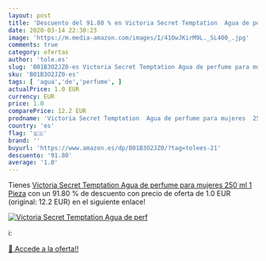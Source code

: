 ```yaml
---
layout: post
title: 'Descuento del 91.80 % en Victoria Secret Temptation  Agua de perf'
date: 2020-03-14 22:30:23
image: 'https://m.media-amazon.com/images/I/41OwJKirM9L._SL400_.jpg'
comments: true
category: ofertas
author: 'tole.es'
slug: 'B01B3O2JZ0-es Victoria Secret Temptation Agua de perfume para mujeres...'
sku: 'B01B3O2JZ0-es'
tags: [ 'agua','de','perfume', ]
actualPrice: 1.0 EUR
currency: EUR
price: 1.0
comparePrice: 12.2 EUR
prodname: 'Victoria Secret Temptation  Agua de perfume para mujeres  250 ml  1 Pieza'
country: 'es'
flag: '🇪🇸'
brand: ''
buyurl: 'https://www.amazon.es/dp/B01B3O2JZ0/?tag=tolees-21'
descuento: '91.80'
average: '1.0'
---
```


Tienes [Victoria Secret Temptation  Agua de perfume para mujeres  250 ml  1 Pieza](https://www.amazon.es/dp/B01B3O2JZ0/?tag=tolees-21) con un 91.80 % de descuento con precio de oferta de 1.0 EUR (original: 12.2 EUR) en el siguiente enlace!

[![Victoria Secret Temptation  Agua de perf](https://m.media-amazon.com/images/I/41OwJKirM9L._SL400_.jpg)](https://www.amazon.es/dp/B01B3O2JZ0/?tag=tolees-21)

ℹ️:


[🛒 Accede a la oferta!!](https://www.amazon.es/dp/B01B3O2JZ0/?tag=tolees-21)
